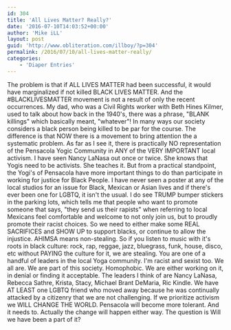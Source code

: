 ```yaml
---
id: 304
title: 'All Lives Matter? Really?'
date: '2016-07-10T14:03:52+00:00'
author: 'Mike iLL'
layout: post
guid: 'http://www.obliteration.com/illboy/?p=304'
permalink: /2016/07/10/all-lives-matter-really/
categories:
    - 'Diaper Entries'
---
```


The problem is that if ALL LIVES MATTER had been successful, it would have marginalized if not killed BLACK LIVES MATTER. And the #BLACKLIVESMATTER movement is not a result of only the recent occurrences. My dad, who was a Civil Rights worker with Beth Hines Kilmer, used to talk about how back in the 1940's, there was a phrase, "BLANK killings" which basically meant, "whatever"! In many ways our society considers a black person being killed to be par for the course. The difference is that NOW there is a movement to bring attention the a systematic problem. As far as I see it, there is practically NO representation of the Pensacola Yogic Community in ANY of the VERY IMPORTANT local activism. I have seen Nancy LaNasa out once or twice. She knows that Yogis need to be activists. She teaches it. But from a practical standpoint, the Yogi's of Pensacola have more important things to do than participate in working for justice for Black People. 
I have never seen a poster at any of the local studios for an issue for Black, Mexican or Asian lives and if there's ever been one for LGBTQ, it isn't the usual. I do see TRUMP bumper stickers in the parking lots, which tells me that people who want to promote someone that says, "they send us their rapists" when referring to local Mexicans feel comfortable and welcome to not only join us, but to proudly promote their racist choices. So we need to either make some REAL SACRIFICES and SHOW UP to support blacks, or continue to allow the injustice. AHIMSA means non-stealing. So if you listen to music with it's roots in black culture: rock, rap, reggae, jazz, bluegrass, funk, house, disco, etc without PAYING the culture for it, we are stealing. You are one of a handful of leaders in the local Yoga community. I'm racist and sexist too. We all are. We are part of this society. Homophobic. We are either working on it, in denial or finding it acceptable. 
The leaders I think of are Nancy LaNasa, Rebecca Sathre, Krista, Stacy, Michael Brant DeMaria, Ric Kindle. We have AT LEAST one LGBTQ friend who moved away because he was continually attacked by a citizenry that we are not challenging. If we prioritize activism we WILL CHANGE THE WORLD. Pensacola will become more tolerant. And it needs to. Actually the change will happen either way. The question is Will we have been a part of it?
